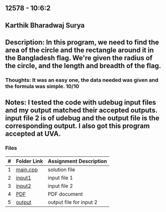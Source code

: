## 12578 - 10:6:2
## Karthik Bharadwaj Surya

## Description: In this program, we need to find the area of the circle and the rectangle around it in the Bangladesh flag. We're given the radius of the circle, and the length and breadth of the flag.

### Thoughts: It was an easy one, the data needed was given and the formula was simple. 10/10

## Notes: I tested the code with udebug input files and my output matched their accepted outputs. input file 2 is of udebug and the output file is the corresponding output. I also got this program accepted at UVA. 

### Files

|   #   | Folder Link                            | Assignment Description                               |
| :---: | -------------------------------------- | ---------------------------------------------------- |
|   1   | [main.cpp](./main.cpp)                 | solution file                                        |
|   2   | [input1](./in1)                        | input file 1                                         |
|   3   | [input2](./in2)                        | input file 2                                         |
|   4   | [PDF](./p12578.pdf)                    | PDF document                                         |
|   5   | [output](./out1)                   | output file for input 2                              |


